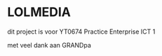 # LOLMEDIA

dit project is voor YT0674 Practice Enterprise ICT 1




met veel dank aan
GRANDpa <arne>

